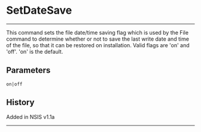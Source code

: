 # SetDateSave

---

This command sets the file date/time saving flag which is used by the File command to determine whether or not to save the last write date and time of the file, so that it can be restored on installation. Valid flags are 'on' and 'off'. 'on' is the default.

## Parameters

    on|off

## History

Added in NSIS v1.1a

---
